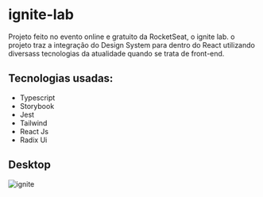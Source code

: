# ignite-lab
 
Projeto feito no evento online e gratuito da RocketSeat, o ignite lab. o projeto traz a integração do Design System para dentro do React utilizando diversass tecnologias da atualidade quando se trata de front-end.

## Tecnologias usadas:

- Typescript
- Storybook
- Jest
- Tailwind
- React Js
- Radix Ui

## Desktop


![ignite](https://user-images.githubusercontent.com/91925011/196008359-3aecb102-4635-4b6e-816d-acd41bffc210.png)
